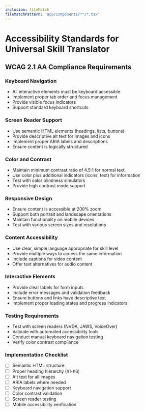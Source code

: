 ```yaml
---
inclusion: fileMatch
fileMatchPattern: 'app/components/**/*.tsx'
---
```


# Accessibility Standards for Universal Skill Translator

## WCAG 2.1 AA Compliance Requirements

### Keyboard Navigation
- All interactive elements must be keyboard accessible
- Implement proper tab order and focus management
- Provide visible focus indicators
- Support standard keyboard shortcuts

### Screen Reader Support
- Use semantic HTML elements (headings, lists, buttons)
- Provide descriptive alt text for images and icons
- Implement proper ARIA labels and descriptions
- Ensure content is logically structured

### Color and Contrast
- Maintain minimum contrast ratio of 4.5:1 for normal text
- Use color plus additional indicators (icons, text) for information
- Test with color blindness simulators
- Provide high contrast mode support

### Responsive Design
- Ensure content is accessible at 200% zoom
- Support both portrait and landscape orientations
- Maintain functionality on mobile devices
- Test with various screen sizes and resolutions

### Content Accessibility
- Use clear, simple language appropriate for skill level
- Provide multiple ways to access the same information
- Include captions for video content
- Offer text alternatives for audio content

### Interactive Elements
- Provide clear labels for form inputs
- Include error messages and validation feedback
- Ensure buttons and links have descriptive text
- Implement proper loading states and progress indicators

### Testing Requirements
- Test with screen readers (NVDA, JAWS, VoiceOver)
- Validate with automated accessibility tools
- Conduct manual keyboard navigation testing
- Verify color contrast compliance

### Implementation Checklist
- [ ] Semantic HTML structure
- [ ] Proper heading hierarchy (h1-h6)
- [ ] Alt text for all images
- [ ] ARIA labels where needed
- [ ] Keyboard navigation support
- [ ] Color contrast validation
- [ ] Screen reader testing
- [ ] Mobile accessibility verification